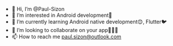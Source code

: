 - 👋 Hi, I’m @Paul-Sizon
- 👀 I’m interested in Android development🤖
- 🌱 I’m currently learning Android native development😊, Flutter🐦
- 💞️ I’m looking to collaborate on your app🛫🚀🌝
- 📫 How to reach me paul.sizon@outlook.com

<!---
Paul-Sizon/Paul-Sizon is a ✨ special ✨ repository because its `README.md` (this file) appears on your GitHub profile.
You can click the Preview link to take a look at your changes.
--->
